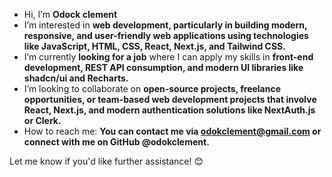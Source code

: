 -  Hi, I’m **Odock clement**  
-  I’m interested in **web development, particularly in building modern, responsive, and user-friendly web applications using technologies like JavaScript, HTML, CSS, React, Next.js, and Tailwind CSS.**  
- I’m currently **looking for a job** where I can apply my skills in **front-end development, REST API consumption, and modern UI libraries like shadcn/ui and Recharts.**  
-  I’m looking to collaborate on **open-source projects, freelance opportunities, or team-based web development projects that involve React, Next.js, and modern authentication solutions like NextAuth.js or Clerk.**  
-  How to reach me: **You can contact me via odokclement@gmail.com or connect with me on GitHub @odokclement.**  

Let me know if you'd like further assistance! 😊

<!---
odokclement/odokclement is a ✨ special ✨ repository because its `README.md` (this file) appears on your GitHub profile.
You can click the Preview link to take a look at your changes.
--->
